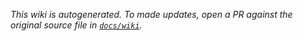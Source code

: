 _This wiki is autogenerated. To made updates, open a PR against the original source file in [`docs/wiki`](https://github.com/Point72/ccflow/tree/main/docs/wiki)._
